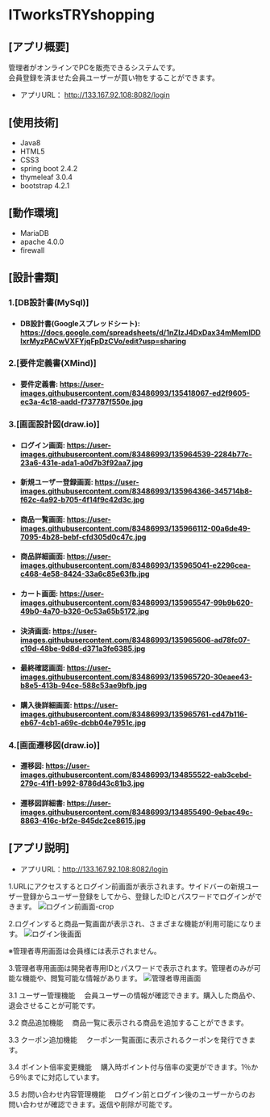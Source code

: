 # ITworksTRYshopping

## [アプリ概要]
管理者がオンラインでPCを販売できるシステムです。  
会員登録を済ませた会員ユーザーが買い物をすることができます。  
* アプリURL： http://133.167.92.108:8082/login

## [使用技術]
* Java8
* HTML5
* CSS3
* spring boot 2.4.2
* thymeleaf 3.0.4
* bootstrap 4.2.1

## [動作環境]
* MariaDB  
* apache 4.0.0
* firewall

 ## [設計書類]
 
 
### 1.[DB設計書(MySql)]  

* #### DB設計書(Googleスプレッドシート): https://docs.google.com/spreadsheets/d/1nZIzJ4DxDax34mMemlDDlxrMyzPACwVXFYjqFpDzCVo/edit?usp=sharing

### 2.[要件定義書(XMind)]  
  
* #### 要件定義書: https://user-images.githubusercontent.com/83486993/135418067-ed2f9605-ec3a-4c18-aadd-f737787f550e.jpg

### 3.[画面設計図(draw.io)]  

* #### ログイン画面:  https://user-images.githubusercontent.com/83486993/135964539-2284b77c-23a6-431e-ada1-a0d7b3f92aa7.jpg
* #### 新規ユーザー登録画面: https://user-images.githubusercontent.com/83486993/135964366-345714b8-f62c-4a92-b705-4f14f9c42d3c.jpg
* #### 商品一覧画面: https://user-images.githubusercontent.com/83486993/135966112-00a6de49-7095-4b28-bebf-cfd305d0c47c.jpg
* #### 商品詳細画面: https://user-images.githubusercontent.com/83486993/135965041-e2296cea-c468-4e58-8424-33a6c85e63fb.jpg
* #### カート画面: https://user-images.githubusercontent.com/83486993/135965547-99b9b620-49b0-4a70-b326-0c53a65b5172.jpg
* #### 決済画面: https://user-images.githubusercontent.com/83486993/135965606-ad78fc07-c19d-48be-9d8d-d371a3fe6385.jpg
* #### 最終確認画面: https://user-images.githubusercontent.com/83486993/135965720-30eaee43-b8e5-413b-94ce-588c53ae9bfb.jpg
* #### 購入後詳細画面: https://user-images.githubusercontent.com/83486993/135965761-cd47b116-eb67-4cb1-a69c-dcbb04e7951c.jpg



### 4.[画面遷移図(draw.io)]  

* #### 遷移図: https://user-images.githubusercontent.com/83486993/134855522-eab3cebd-279c-41f1-b992-8786d43c81b3.jpg
* #### 遷移図詳細書: https://user-images.githubusercontent.com/83486993/134855490-9ebac49c-8863-416c-bf2e-845dc2ce8615.jpg  



## [アプリ説明] ##
  
* アプリURL：http://133.167.92.108:8082/login

1.URLにアクセスするとログイン前画面が表示されます。サイドバーの新規ユーザー登録からユーザー登録をしてから、登録したIDとパスワードでログインができます。
![ログイン前画面-crop](https://user-images.githubusercontent.com/83486993/134625852-d02dbba7-68af-40fc-a1b8-d996f31eee8a.png)

2.ログインすると商品一覧画面が表示され、さまざまな機能が利用可能になります。
![ログイン後画面](https://user-images.githubusercontent.com/83486993/134626218-54cfcd64-e41a-443d-ab76-281a2c2fd6b5.png)

※管理者専用画面は会員様には表示されません。


3.管理者専用画面は開発者専用IDとパスワードで表示されます。管理者のみが可能な機能や、閲覧可能な情報があります。
![管理者専用画面](https://user-images.githubusercontent.com/83486993/135576676-e0ea6d51-dd0e-4ffa-9efa-4123fc922f05.png)



3.1 ユーザー管理機能
　会員ユーザーの情報が確認できます。購入した商品や、退会させることが可能です。

3.2 商品追加機能
　商品一覧に表示される商品を追加することができます。

3.3 クーポン追加機能
　クーポン一覧画面に表示されるクーポンを発行できます。

3.4 ポイント倍率変更機能
　購入時ポイント付与倍率の変更ができます。1％から9％までに対応しています。

3.5 お問い合わせ内容管理機能
　ログイン前とログイン後のユーザーからのお問い合わせが確認できます。返信や削除が可能です。









